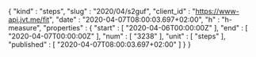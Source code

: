 {
  "kind" : "steps",
  "slug" : "2020/04/s2guf",
  "client_id" : "https://www-api.jvt.me/fit",
  "date" : "2020-04-07T08:00:03.697+02:00",
  "h" : "h-measure",
  "properties" : {
    "start" : [ "2020-04-06T00:00:00Z" ],
    "end" : [ "2020-04-07T00:00:00Z" ],
    "num" : [ "3238" ],
    "unit" : [ "steps" ],
    "published" : [ "2020-04-07T08:00:03.697+02:00" ]
  }
}
